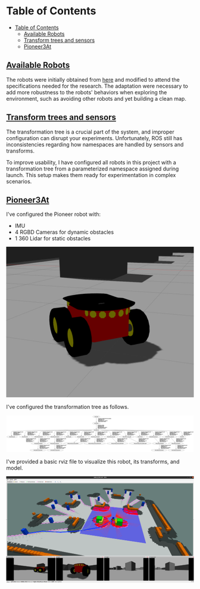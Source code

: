 # Table of Contents

- [Table of Contents](#table-of-contents)
  - [Available Robots](#available-robots)
  - [Transform trees and sensors](#transform-trees-and-sensors)
  - [Pioneer3At](#pioneer3at)

## [Available Robots](#available-robots)

The robots were initially obtained from [here](https://wiki.ros.org/Robots/AMR_Pioneer_Compatible) and modified to attend the specifications needed for the research. The adaptation were necessary to add more robustness to the robots' behaviors when exploring the environment, such as avoiding other robots and yet building a clean map.

## [Transform trees and sensors](#transform-trees-and-sensors)

The transformation tree is a crucial part of the system, and improper configuration can disrupt your experiments. Unfortunately, ROS still has inconsistencies regarding how namespaces are handled by sensors and transforms.

To improve usability, I have configured all robots in this project with a transformation tree from a parameterized namespace assigned during launch. This setup makes them ready for experimentation in complex scenarios.

## [Pioneer3At](#clearpath-husky)

I've configured the Pioneer robot with:

- IMU
- 4 RGBD Cameras for dynamic obstacles
- 1 360 Lidar for static obstacles

![Pioneer robot](images/pioneer3at.png "Pioneer")

I've configured the transformation tree as follows.

![TF tree](images/tf.png "Robot TF tree.")

I've provided a basic rviz file to visualize this robot, its transforms, and model.

![RViz](images/rviz_trajectory.png "Robot Rviz.")

